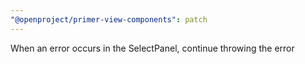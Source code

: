 ```yaml
---
"@openproject/primer-view-components": patch
---
```


When an error occurs in the SelectPanel, continue throwing the error
